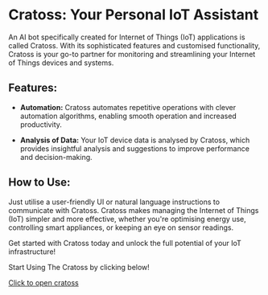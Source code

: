 # Cratoss: Your Personal IoT Assistant

An AI bot specifically created for Internet of Things (IoT) applications is called Cratoss. With its sophisticated features and customised functionality, Cratoss is your go-to partner for monitoring and streamlining your Internet of Things devices and systems.

## Features:


- **Automation:** Cratoss automates repetitive operations with clever automation algorithms, enabling smooth operation and increased productivity.

- **Analysis of Data:** Your IoT device data is analysed by Cratoss, which provides insightful analysis and suggestions to improve performance and decision-making.

## How to Use:

Just utilise a user-friendly UI or natural language instructions to communicate with Cratoss. Cratoss makes managing the Internet of Things (IoT) simpler and more effective, whether you're optimising energy use, controlling smart appliances, or keeping an eye on sensor readings.

Get started with Cratoss today and unlock the full potential of your IoT infrastructure!

Start Using The Cratoss by clicking below!

[Click to open cratoss](https://cratoss.site)


